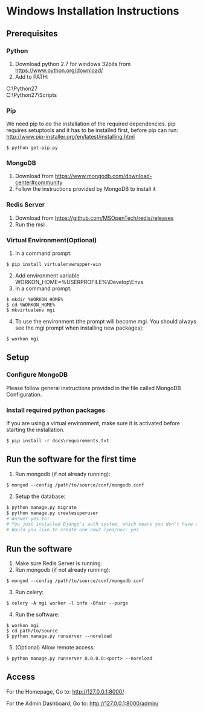 # Windows Installation Instructions

## Prerequisites

### Python
1. Download python 2.7 for windows 32bits from https://www.python.org/download/
2. Add to PATH:

C:\Python27\
C:\Python27\Scripts

### Pip
We need pip to do the installation of the required dependencies.  pip requires setuptools and it has to be installed first, before pip can run: http://www.pip-installer.org/en/latest/installing.html 
```
$ python get-pip.py 
```

### MongoDB
1. Download from https://www.mongodb.com/download-center#community
2. Follow the instructions provided by MongoDB to install it

### Redis Server
1. Download from https://github.com/MSOpenTech/redis/releases
2. Run the msi

### Virtual Environment(Optional)
1. In a command prompt:
```
$ pip install virtualenvwrapper-win
```
2. Add environment variable
WORKON_HOME=%USERPROFILE%\Develop\Envs
3. In a command prompt:
```
$ mkdir %WORKON_HOME%
$ cd %WORKON_HOME%
$ mkvirtualenv mgi
```
4. To use the environment (the prompt will become mgi. You should always see the mgi prompt when installing new packages):
```
$ workon mgi
```

## Setup

### Configure MongoDB
Please follow general instructions provided in the file called MongoDB Configuration.

### Install required python packages
If you are using a virtual environment, make sure it is activated before starting the installation. 
```
$ pip install -r docs\requirements.txt
```

## Run the software for the first time
1. Run mongodb (if not already running):
```
$ mongod --config /path/to/source/conf/mongodb.conf
```
2. Setup the database:
```bash
$ python manage.py migrate
$ python manage.py createsuperuser
# Answer yes to:
# You just installed Django's auth system, which means you don't have any superusers defined.
# Would you like to create one now? (yes/no): yes
```

## Run the software
1. Make sure Redis Server is running.
2. Run mongodb (if not already running):
```
$ mongod --config /path/to/source/conf/mongodb.conf
```
3. Run celery:
```
$ celery -A mgi worker -l info -Ofair --purge
```
4. Run the software:
```
$ workon mgi
$ cd path/to/source
$ python manage.py runserver --noreload
```
5. (Optional) Allow remote access:
```
$ python manage.py runserver 0.0.0.0:<port> --noreload
```

## Access
For the Homepage, Go to:  http://127.0.0.1:8000/

For the Admin Dashboard, Go to:  http://127.0.0.1:8000/admin/ 
